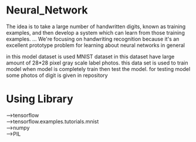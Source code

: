 # Neural_Network
The idea is to take a large number of handwritten digits, known as training examples, and then develop a system which can learn from those training examples. ... We're focusing on handwriting recognition because it's an excellent prototype problem for learning about neural networks in general

 in this model dataset is used MNIST dataset in this dataset have large amount of 28*28 pixel gray scale label photos. this data set is used to train model when model is completely train then test the model. for testing model some photos of digit is given in repository

# Using Library
-->tensorflow                                                                                                                           
-->tensorflow.examples.tutorials.mnist                                                                                                  
-->numpy                                                                                                                                 
-->PIL                                                                                                                                 
